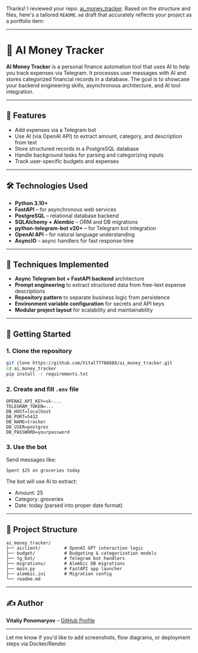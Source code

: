 Thanks! I reviewed your repo: [ai_money_tracker](https://github.com/Vital77766688/ai_money_tracker). Based on the structure and files, here's a tailored `README.md` draft that accurately reflects your project as a portfolio item:

---

# 🧠 AI Money Tracker

**AI Money Tracker** is a personal finance automation tool that uses AI to help you track expenses via Telegram. It processes user messages with AI and stores categorized financial records in a database. The goal is to showcase your backend engineering skills, asynchronous architecture, and AI tool integration.

---

## 📌 Features

- Add expenses via a Telegram bot
- Use AI (via OpenAI API) to extract amount, category, and description from text
- Store structured records in a PostgreSQL database
- Handle background tasks for parsing and categorizing inputs
- Track user-specific budgets and expenses

---

## 🛠 Technologies Used

- **Python 3.10+**
- **FastAPI** – for asynchronous web services
- **PostgreSQL** – relational database backend
- **SQLAlchemy + Alembic** – ORM and DB migrations
- **python-telegram-bot v20+** – for Telegram bot integration
- **OpenAI API** – for natural language understanding
- **AsyncIO** – async handlers for fast response time

---

## 🧠 Techniques Implemented

- **Async Telegram bot + FastAPI backend** architecture
- **Prompt engineering** to extract structured data from free-text expense descriptions
- **Repository pattern** to separate business logic from persistence
- **Environment variable configuration** for secrets and API keys
- **Modular project layout** for scalability and maintainability

---

## 🚀 Getting Started

### 1. Clone the repository

```bash
git clone https://github.com/Vital77766688/ai_money_tracker.git
cd ai_money_tracker
pip install -r requirements.txt
```

### 2. Create and fill `.env` file

```env
OPENAI_API_KEY=sk-...
TELEGRAM_TOKEN=...
DB_HOST=localhost
DB_PORT=5432
DB_NAME=tracker
DB_USER=postgres
DB_PASSWORD=yourpassword
```

### 3. Use the bot

Send messages like:
```
Spent $25 on groceries today
```
The bot will use AI to extract:
- Amount: 25
- Category: groceries
- Date: today (parsed into proper date format)

---

## 📁 Project Structure

```
ai_money_tracker/
├── aiclient/         # OpenAI GPT interaction logic
├── budget/           # Budgeting & categorization models
├── tg_bot/           # Telegram bot handlers
├── migrations/       # Alembic DB migrations
├── main.py           # FastAPI app launcher
├── alembic.ini       # Migration config
└── readme.md
```

---

## ✍️ Author

**Vitaliy Ponomaryov** – [GitHub Profile](https://github.com/Vital77766688)

---

Let me know if you'd like to add screenshots, flow diagrams, or deployment steps via Docker/Render.